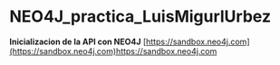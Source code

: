 # NEO4J_practica_LuisMigurlUrbez

**Inicializacion de la API con NEO4J**
[https://sandbox.neo4j.com](https://sandbox.neo4j.com)https://sandbox.neo4j.com
